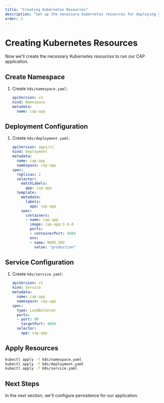 ```yaml
---
title: "Creating Kubernetes Resources"
description: "Set up the necessary Kubernetes resources for deploying your CAP application"
order: 3
---
```


# Creating Kubernetes Resources

Now we'll create the necessary Kubernetes resources to run our CAP application.

## Create Namespace

1. Create `k8s/namespace.yaml`:
   ```yaml
   apiVersion: v1
   kind: Namespace
   metadata:
     name: cap-app
   ```

## Deployment Configuration

1. Create `k8s/deployment.yaml`:
   ```yaml
   apiVersion: apps/v1
   kind: Deployment
   metadata:
     name: cap-app
     namespace: cap-app
   spec:
     replicas: 2
     selector:
       matchLabels:
         app: cap-app
     template:
       metadata:
         labels:
           app: cap-app
       spec:
         containers:
         - name: cap-app
           image: cap-app:1.0.0
           ports:
           - containerPort: 4004
           env:
           - name: NODE_ENV
             value: "production"
   ```

## Service Configuration

1. Create `k8s/service.yaml`:
   ```yaml
   apiVersion: v1
   kind: Service
   metadata:
     name: cap-app
     namespace: cap-app
   spec:
     type: LoadBalancer
     ports:
     - port: 80
       targetPort: 4004
     selector:
       app: cap-app
   ```

## Apply Resources

```bash
kubectl apply -f k8s/namespace.yaml
kubectl apply -f k8s/deployment.yaml
kubectl apply -f k8s/service.yaml
```

## Next Steps

In the next section, we'll configure persistence for our application.